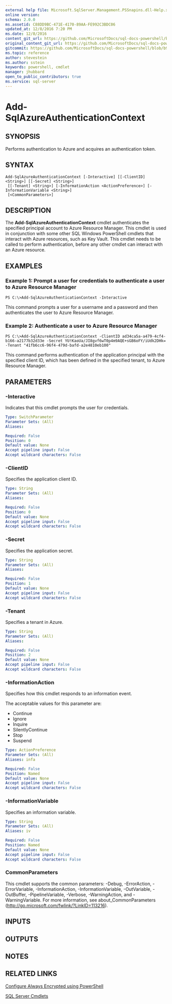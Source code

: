 ```yaml
---
external help file: Microsoft.SqlServer.Management.PSSnapins.dll-Help.xml
online version: 
schema: 2.0.0
ms.assetid: C88DD9BC-471E-4170-89AA-FE992C3BDC06
updated_at: 12/8/2016 7:20 PM
ms.date: 12/8/2016
content_git_url: https://github.com/MicrosoftDocs/sql-docs-powershell/blob/master/sqlserver-cmdlets/sqlserver/vlatest/Add-SqlAzureAuthenticationContext.md
original_content_git_url: https://github.com/MicrosoftDocs/sql-docs-powershell/blob/master/sqlserver-cmdlets/sqlserver/vlatest/Add-SqlAzureAuthenticationContext.md
gitcommit: https://github.com/MicrosoftDocs/sql-docs-powershell/blob/b925b18b49186ab91cfeb5201e061d569d0eeae2/sqlserver-cmdlets/sqlserver/vlatest/Add-SqlAzureAuthenticationContext.md
ms.topic: reference
author: stevestein
ms.author: sstein
keywords: powershell, cmdlet
manager: jhubbard
open_to_public_contributors: true
ms.service: sql-server
---
```


# Add-SqlAzureAuthenticationContext

## SYNOPSIS
Performs authentication to Azure and acquires an authentication token.

## SYNTAX

```
Add-SqlAzureAuthenticationContext [-Interactive] [[-ClientID] <String>] [[-Secret] <String>]
 [[-Tenant] <String>] [-InformationAction <ActionPreference>] [-InformationVariable <String>]
 [<CommonParameters>]
```

## DESCRIPTION
The **Add-SqlAzureAuthenticationContext** cmdlet authenticates the specified principal account to Azure Resource Manager.
This cmdlet is used in conjunction with some other SQL Windows PowerShell cmdlets that interact with Azure resources, such as Key Vault.
This cmdlet needs to be called to perform authentication, before any other cmdlet can interact with an Azure  resource.

## EXAMPLES

### Example 1: Prompt a user for credentials to authenticate a user to Azure Resource Manager
```
PS C:\>Add-SqlAzureAuthenticationContext -Interactive
```

This command prompts a user for a username and a password and then authenticates the user to Azure Resource Manager.

### Example 2: Authenticate a user to Azure Resource Manager
```
PS C:\>Add-SqlAzureAuthenticationContext -ClientID ad34ca5a-a479-4cf4-b166-a2177b32d33e -Secret YU!KaoUa/JI8gvf6wT0p4m9AQE+sGB6oFY/iUdk2DHk= -Tenant "41fb6cc6-96f4-479d-bafd-a2e4810eb100"
```

This command performs authentication of the application principal with the specified client ID, which has been defined in the specified tenant, to Azure Resource Manager.

## PARAMETERS

### -Interactive
Indicates that this cmdlet prompts the user for credentials.

```yaml
Type: SwitchParameter
Parameter Sets: (All)
Aliases: 

Required: False
Position: 0
Default value: None
Accept pipeline input: False
Accept wildcard characters: False
```

### -ClientID
Specifies the application client ID.

```yaml
Type: String
Parameter Sets: (All)
Aliases: 

Required: False
Position: 0
Default value: None
Accept pipeline input: False
Accept wildcard characters: False
```

### -Secret
Specifies the application secret.

```yaml
Type: String
Parameter Sets: (All)
Aliases: 

Required: False
Position: 1
Default value: None
Accept pipeline input: False
Accept wildcard characters: False
```

### -Tenant
Specifies a tenant in Azure.

```yaml
Type: String
Parameter Sets: (All)
Aliases: 

Required: False
Position: 2
Default value: None
Accept pipeline input: False
Accept wildcard characters: False
```

### -InformationAction
Specifies how this cmdlet responds to an information event.

The acceptable values for this parameter are:

- Continue
- Ignore
- Inquire
- SilentlyContinue
- Stop
- Suspend

```yaml
Type: ActionPreference
Parameter Sets: (All)
Aliases: infa

Required: False
Position: Named
Default value: None
Accept pipeline input: False
Accept wildcard characters: False
```

### -InformationVariable
Specifies an information variable.

```yaml
Type: String
Parameter Sets: (All)
Aliases: iv

Required: False
Position: Named
Default value: None
Accept pipeline input: False
Accept wildcard characters: False
```

### CommonParameters
This cmdlet supports the common parameters: -Debug, -ErrorAction, -ErrorVariable, -InformationAction, -InformationVariable, -OutVariable, -OutBuffer, -PipelineVariable, -Verbose, -WarningAction, and -WarningVariable. For more information, see about_CommonParameters (http://go.microsoft.com/fwlink/?LinkID=113216).

## INPUTS

## OUTPUTS

## NOTES

## RELATED LINKS

[Configure Always Encrypted using PowerShell](https://msdn.microsoft.com/library/mt755926.aspx)

[SQL Server Cmdlets](xref:sqlserver/vlatest/SqlServer.md)


